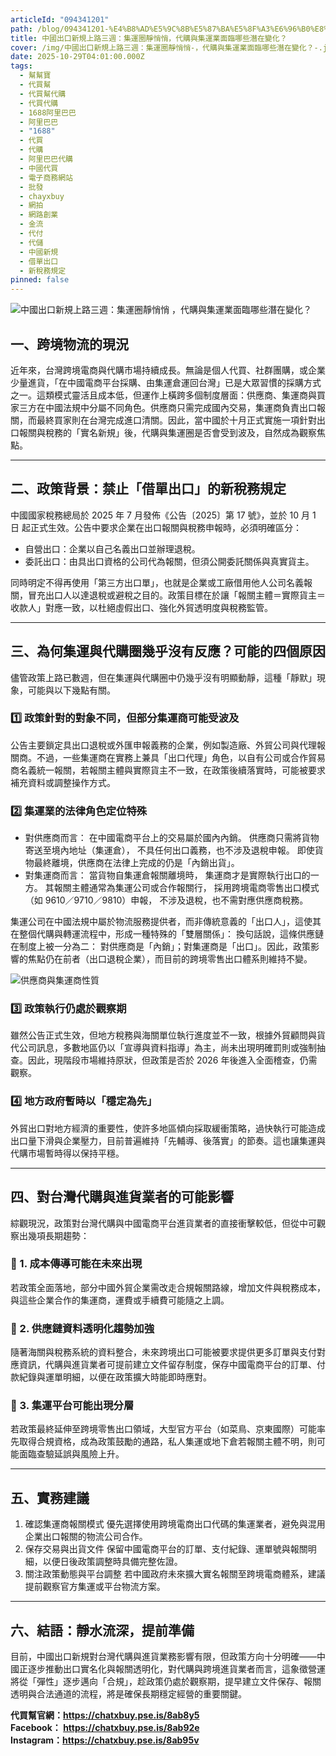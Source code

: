 ```yaml
---
articleId: "094341201"
path: /blog/094341201-%E4%B8%AD%E5%9C%8B%E5%87%BA%E5%8F%A3%E6%96%B0%E8%A6%8F%E4%B8%8A%E8%B7%AF%E4%B8%89%E9%80%B1-%E9%9B%86%E9%81%8B%E5%9C%88%E9%9D%9C%E6%82%84%E6%82%84-%E4%BB%A3%E8%B3%BC%E8%88%87%E9%9B%86%E9%81%8B%E6%A5%AD%E9%9D%A2%E8%87%A8%E5%93%AA%E4%BA%9B%E6%BD%9B%E5%9C%A8%E8%AE%8A%E5%8C%96
title: 中國出口新規上路三週：集運圈靜悄悄，代購與集運業面臨哪些潛在變化？
cover: /img/中國出口新規上路三週：集運圈靜悄悄-，代購與集運業面臨哪些潛在變化？-.jpg
date: 2025-10-29T04:01:00.000Z
tags:
  - 幫幫寶
  - 代買幫
  - 代買幫代購
  - 代買代購
  - 1688阿里巴巴
  - 阿里巴巴
  - "1688"
  - 代買
  - 代購
  - 阿里巴巴代購
  - 中國代買
  - 電子商務網站
  - 批發
  - chayxbuy
  - 網拍
  - 網路創業
  - 金流
  - 代付
  - 代儲
  - 中國新規
  - 借單出口
  - 新稅務規定
pinned: false
---
```

![中國出口新規上路三週：集運圈靜悄悄 ，代購與集運業面臨哪些潛在變化？](/img/中國出口新規上路三週：集運圈靜悄悄-，代購與集運業面臨哪些潛在變化？-.jpg)

## 一、跨境物流的現況

近年來，台灣跨境電商與代購市場持續成長。無論是個人代買、社群團購，或企業少量進貨，「在中國電商平台採購、由集運倉運回台灣」已是大眾習慣的採購方式之一。這類模式靈活且成本低，但運作上橫跨多個制度層面：供應商、集運商與買家三方在中國法規中分屬不同角色。供應商只需完成國內交易，集運商負責出口報關，而最終買家則在台灣完成進口清關。因此，當中國於十月正式實施一項針對出口報關與稅務的「實名新規」後，代購與集運圈是否會受到波及，自然成為觀察焦點。

- - -

## 二、政策背景：禁止「借單出口」的新稅務規定

中國國家稅務總局於 2025 年 7 月發佈《公告〔2025〕第 17 號》，並於 10 月 1 日 起正式生效。公告中要求企業在出口報關與稅務申報時，必須明確區分：

* 自營出口：企業以自己名義出口並辦理退稅。
* 委託出口：由具出口資格的公司代為報關，但須公開委託關係與真實貨主。

同時明定不得再使用「第三方出口單」，也就是企業或工廠借用他人公司名義報關，冒充出口人以達退稅或避稅之目的。政策目標在於讓「報關主體＝實際貨主＝收款人」對應一致，以杜絕虛假出口、強化外貿透明度與稅務監管。

- - -

## 三、為何集運與代購圈幾乎沒有反應？可能的四個原因

儘管政策上路已數週，但在集運與代購圈中仍幾乎沒有明顯動靜，這種「靜默」現象，可能與以下幾點有關。

### 1️⃣ 政策針對的對象不同，但部分集運商可能受波及

公告主要鎖定具出口退稅或外匯申報義務的企業，例如製造廠、外貿公司與代理報關商。不過，一些集運商在實務上兼具「出口代理」角色，以自有公司或合作貿易商名義統一報關，若報關主體與實際貨主不一致，在政策後續落實時，可能被要求補充資料或調整操作方式。

### 2️⃣ 集運業的法律角色定位特殊

* 對供應商而言：
   在中國電商平台上的交易屬於國內內銷。
   供應商只需將貨物寄送至境內地址（集運倉），
   不具任何出口義務，也不涉及退稅申報。
   即使貨物最終離境，供應商在法律上完成的仍是「內銷出貨」。
* 對集運商而言：
   當貨物自集運倉報關離境時，
   集運商才是實際執行出口的一方。
   其報關主體通常為集運公司或合作報關行，
   採用跨境電商零售出口模式（如 9610／9710／9810）申報，
   不涉及退稅，也不需對應供應商稅務。

集運公司在中國法規中屬於物流服務提供者，而非傳統意義的「出口人」，這使其在整個代購與轉運流程中，形成一種特殊的「雙層關係」：
換句話說，這條供應鏈在制度上被一分為二：
對供應商是「內銷」；對集運商是「出口」。因此，政策影響的焦點仍在前者（出口退稅企業），而目前的跨境零售出口體系則維持不變。

![供應商與集運商性質](/img/供應商與集運商性質.jpg)

### 3️⃣ 政策執行仍處於觀察期

雖然公告正式生效，但地方稅務與海關單位執行進度並不一致，根據外貿顧問與貨代公司訊息，多數地區仍以「宣導與資料指導」為主，尚未出現明確罰則或強制抽查。因此，現階段市場維持原狀，但政策是否於 2026 年後進入全面稽查，仍需觀察。

### 4️⃣ 地方政府暫時以「穩定為先」

外貿出口對地方經濟的重要性，使許多地區傾向採取緩衝策略，過快執行可能造成出口量下滑與企業壓力，目前普遍維持「先輔導、後落實」的節奏。這也讓集運與代購市場暫時得以保持平穩。

- - -

## 四、對台灣代購與進貨業者的可能影響

綜觀現況，政策對台灣代購與中國電商平台進貨業者的直接衝擊較低，但從中可觀察出幾項長期趨勢：

### 🔹 1. 成本傳導可能在未來出現

若政策全面落地，部分中國外貿企業需改走合規報關路線，增加文件與稅務成本，與這些企業合作的集運商，運費或手續費可能隨之上調。

### 🔹 2. 供應鏈資料透明化趨勢加強

隨著海關與稅務系統的資料整合，未來跨境出口可能被要求提供更多訂單與支付對應資訊，代購與進貨業者可提前建立文件留存制度，保存中國電商平台的訂單、付款紀錄與運單明細，以便在政策擴大時能即時應對。

### 🔹 3. 集運平台可能出現分層

若政策最終延伸至跨境零售出口領域，大型官方平台（如菜鳥、京東國際）可能率先取得合規資格，成為政策鼓勵的通路，私人集運或地下倉若報關主體不明，則可能面臨查驗延誤與風險上升。

- - -

## 五、實務建議

1. 確認集運商報關模式
   優先選擇使用跨境電商出口代碼的集運業者，避免與混用企業出口報關的物流公司合作。
2. 保存交易與出貨文件
   保留中國電商平台的訂單、支付紀錄、運單號與報關明細，以便日後政策調整時具備完整佐證。
3. 關注政策動態與平台調整
   若中國政府未來擴大實名報關至跨境電商體系，建議提前觀察官方集運或平台物流方案。

- - -

## 六、結語：靜水流深，提前準備

目前，中國出口新規對台灣代購與進貨業務影響有限，但政策方向十分明確——中國正逐步推動出口實名化與報關透明化，對代購與跨境進貨業者而言，這象徵營運將從「彈性」逐步邁向「合規」，趁政策仍處於觀察期，提早建立文件保存、報關透明與合法通道的流程，將是確保長期穩定經營的重要關鍵。

**代買幫官網：<https://chatxbuy.pse.is/8ab8y5>**\
**Facebook： <https://chatxbuy.pse.is/8ab92e>**\
**Instagram：<https://chatxbuy.pse.is/8ab95v>**
